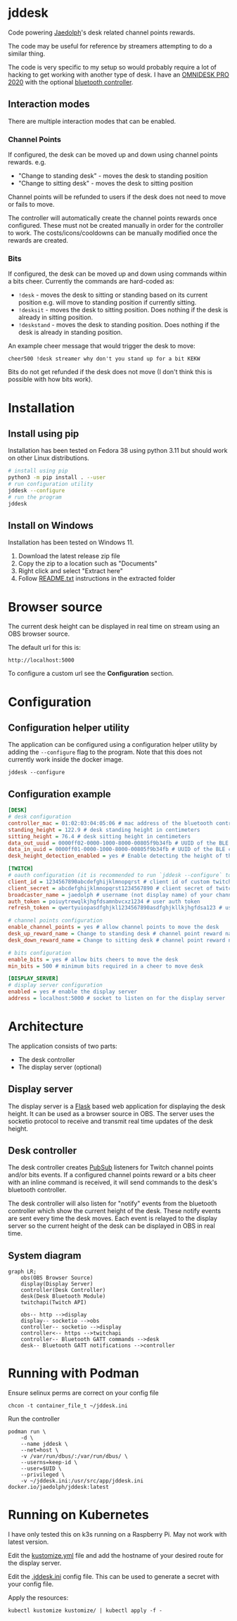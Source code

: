 # jddesk

Code powering [Jaedolph](twitch.tv/jaedolph)'s desk related channel points rewards.

The code may be useful for reference by streamers attempting to do a similar thing.

The code is very specific to my setup so would probably require a lot of hacking to get working with another type of desk. I have an [OMNIDESK PRO 2020](https://theomnidesk.com.au/collections/omnidesk-pro-2020) with the optional [bluetooth controller](https://theomnidesk.com.au/products/bluetooth-controller).

## Interaction modes

There are multiple interaction modes that can be enabled.

### Channel Points

If configured, the desk can be moved up and down using channel points rewards. e.g.
- "Change to standing desk" - moves the desk to standing position
- "Change to sitting desk" - moves the desk to sitting position

Channel points will be refunded to users if the desk does not need to move or fails to move.

The controller will automatically create the channel points rewards once configured. These must not
be created manually in order for the controller to work. The costs/icons/cooldowns can be manually
modified once the rewards are created.

### Bits

If configured, the desk can be moved up and down using commands within a bits cheer. Currently the
commands are hard-coded as:
- `!desk` - moves the desk to sitting or standing based on its current position e.g. will move to
  standing position if currently sitting.
- `!desksit` - moves the desk to sitting position. Does nothing if the desk is already in sitting
  position.
- `!deskstand` - moves the desk to standing position. Does nothing if the desk is already in standing
  position.

An example cheer message that would trigger the desk to move:
```
cheer500 !desk streamer why don't you stand up for a bit KEKW
```

Bits do not get refunded if the desk does not move (I don't think this is possible with how bits work).

# Installation

## Install using pip

Installation has been tested on Fedora 38 using python 3.11 but should work on other Linux distributions.
```bash
# install using pip
python3 -m pip install . --user
# run configuration utility
jddesk --configure
# run the program
jddesk
```

## Install on Windows

Installation has been tested on Windows 11.

1. Download the latest release zip file
2. Copy the zip to a location such as "Documents"
3. Right click and select "Extract here"
4. Follow [README.txt](windows/README.txt) instructions in the extracted folder


# Browser source

The current desk height can be displayed in real time on stream using an OBS browser source.

The default url for this is:
```
http://localhost:5000
```

To configure a custom url see the **Configuration** section.

# Configuration

## Configuration helper utility
The application can be configured using a configuration helper utility by adding the `--configure`
flag to the program. Note that this does not currently work inside the docker image.
```
jddesk --configure
```

## Configuration example

```ini
[DESK]
# desk configuration
controller_mac = 01:02:03:04:05:06 # mac address of the bluetooth controller
standing_height = 122.9 # desk standing height in centimeters
sitting_height = 76.4 # desk sitting height in centimeters
data_out_uuid = 0000ff02-0000-1000-8000-00805f9b34fb # UUID of the BLE characteristic used to receive data from the desk controller
data_in_uuid = 0000ff01-0000-1000-8000-00805f9b34fb # UUID of the BLE characteristic used to send data to the desk controller
desk_height_detection_enabled = yes # Enable detecting the height of the desk. This is required for the display server to work.

[TWITCH]
# oauth configuration (it is recommended to run `jddesk --configure` to create these)
client_id = 1234567890abcdefghijklmnopqrst # client id of custom twitch application
client_secret = abcdefghijklmnopqrst1234567890 # client secret of twitch application
broadcaster_name = jaedolph # username (not display name) of your channel
auth_token = poiuytrewqlkjhgfdsamnbvcxz1234 # user auth token
refresh_token = qwertyuiopasdfghjkl1234567890asdfghjkllkjhgfdsa123 # user refresh token

# channel points configuration
enable_channel_points = yes # allow channel points to move the desk
desk_up_reward_name = Change to standing desk # channel point reward name to move desk up
desk_down_reward_name = Change to sitting desk # channel point reward name to move desk down

# bits configuration
enable_bits = yes # allow bits cheers to move the desk
min_bits = 500 # minimum bits required in a cheer to move desk

[DISPLAY_SERVER]
# display server configuration
enabled = yes # enable the display server
address = localhost:5000 # socket to listen on for the display server
```

# Architecture
The application consists of two parts:
* The desk controller
* The display server (optional)

## Display server
The display server is a [Flask](https://flask.palletsprojects.com/) based web application for
displaying the desk height. It can be used as a browser source in OBS. The server uses the socketio
protocol to receive and transmit real time updates of the desk height.

## Desk controller
The desk controller creates [PubSub](https://dev.twitch.tv/docs/pubsub/) listeners for Twitch
channel points and/or bits events. If a configured channel points reward or a bits cheer with an
inline command is received, it will send commands to the desk's bluetooth controller.

The desk controller will also listen for "notify" events from the bluetooth controller which show
the current height of the desk. These notify events are sent every time the desk moves. Each event
is relayed to the display server so the current height of the desk can be displayed in OBS in real
time.

## System diagram
```mermaid
graph LR;
    obs(OBS Browser Source)
    display(Display Server)
    controller(Desk Controller)
    desk(Desk Bluetooth Module)
    twitchapi(Twitch API)

    obs-- http -->display
    display-- socketio -->obs
    controller-- socketio -->display
    controller<-- https -->twitchapi
    controller-- Bluetooth GATT commands -->desk
    desk-- Bluetooth GATT notifications -->controller
```

# Running with Podman

Ensure selinux perms are correct on your config file
```
chcon -t container_file_t ~/jddesk.ini
```

Run the controller
```
podman run \
    -d \
    --name jddesk \
    --net=host \
    -v /var/run/dbus/:/var/run/dbus/ \
    --userns=keep-id \
    --user=$UID \
    --privileged \
    -v ~/jddesk.ini:/usr/src/app/jddesk.ini docker.io/jaedolph/jddesk:latest
```

# Running on Kubernetes
I have only tested this on k3s running on a Raspberry Pi. May not work with latest version.

Edit the [kustomize.yml](kustomize/kustomize.yml) file and add the hostname of your desired route for the display server.

Edit the [.jddesk.ini](kustomize/.jddesk.yml) config file. This can be used to generate a secret with your config file.

Apply the resources:
```
kubectl kustomize kustomize/ | kubectl apply -f -
```
